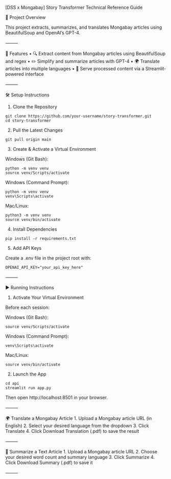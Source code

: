 [DSS x Mongabay] Story Transformer Technical Reference Guide

🚀 Project Overview

This project extracts, summarizes, and translates Mongabay articles using BeautifulSoup and OpenAI’s GPT-4.

⸻

📌 Features
	•	🔍 Extract content from Mongabay articles using BeautifulSoup and regex
	•	✏️ Simplify and summarize articles with GPT-4
	•	🌍 Translate articles into multiple languages
	•	📡 Serve processed content via a Streamlit-powered interface

⸻

🛠️ Setup Instructions

1. Clone the Repository

```
git clone https://github.com/your-username/story-transformer.git
cd story-transformer
```

2. Pull the Latest Changes

```
git pull origin main
```

3. Create & Activate a Virtual Environment

Windows (Git Bash):

```
python -m venv venv
source venv/Scripts/activate
```

Windows (Command Prompt):

```
python -m venv venv
venv\Scripts\activate
```

Mac/Linux:

```
python3 -m venv venv
source venv/bin/activate
```

4. Install Dependencies

```
pip install -r requirements.txt
```

5. Add API Keys

Create a .env file in the project root with:

```
OPENAI_API_KEY="your_api_key_here"
```


⸻

▶️ Running Instructions

1. Activate Your Virtual Environment

Before each session:

Windows (Git Bash):

```
source venv/Scripts/activate
```

Windows (Command Prompt):

```
venv\Scripts\activate
```

Mac/Linux:

```
source venv/bin/activate
```

2. Launch the App

```
cd api
streamlit run app.py
```

Then open http://localhost:8501 in your browser.

⸻

🌍 Translate a Mongabay Article
	1.	Upload a Mongabay article URL (in English)
	2.	Select your desired language from the dropdown
	3.	Click Translate
	4.	Click Download Translation (.pdf) to save the result

⸻

📝 Summarize a Text Article
	1.	Upload a Mongabay article URL
	2.	Choose your desired word count and summary language
	3.	Click Summarize
	4.	Click Download Summary (.pdf) to save it

⸻
